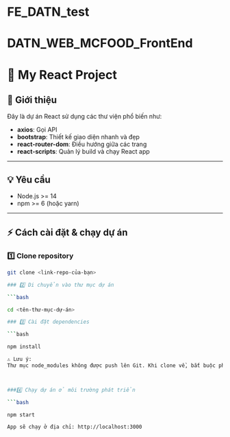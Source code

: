# FE_DATN_test
# DATN_WEB_MCFOOD_FrontEnd

# 🚀 My React Project

## 📄 Giới thiệu

Đây là dự án React sử dụng các thư viện phổ biến như:

- **axios**: Gọi API
- **bootstrap**: Thiết kế giao diện nhanh và đẹp
- **react-router-dom**: Điều hướng giữa các trang
- **react-scripts**: Quản lý build và chạy React app

---

## 💡 Yêu cầu

- Node.js >= 14
- npm >= 6 (hoặc yarn)

---

## ⚡ Cách cài đặt & chạy dự án

### 1️⃣ Clone repository

```bash
git clone <link-repo-của-bạn>

### 2️⃣ Di chuyển vào thư mục dự án

```bash

cd <tên-thư-mục-dự-án>

### 3️⃣ Cài đặt dependencies

```bash

npm install

⚠️ Lưu ý:
Thư mục node_modules không được push lên Git. Khi clone về, bắt buộc phải chạy npm install để tải các thư viện được khai báo trong package.json và package-lock.json.



###4️⃣ Chạy dự án ở môi trường phát triển

```bash

npm start

App sẽ chạy ở địa chỉ: http://localhost:3000

